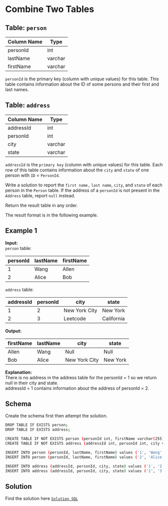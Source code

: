 # Combine Two Tables

## Table: `person`

| Column Name | Type    |
|-------------|---------|
| personId    | int     |
| lastName    | varchar |
| firstName   | varchar |

`personId` is the primary key (column with unique values) for this table.
This table contains information about the ID of some persons and their first and last names.

## Table: `address`

| Column Name | Type    |
|-------------|---------|
| addressId   | int     |
| personId    | int     |
| city        | varchar |
| state       | varchar |

`addressId` is the `primary key` (column with unique values) for this table.
Each row of this table contains information about the `city` and `state` of one person with `ID` = `PersonId`.

Write a solution to report the `first name,` `last name`, `city`, and `state` of each person in the `Person` table. If the address of a `personId` is not present in the `Address` table, report `null` instead.

Return the result table in any order.

The result format is in the following example.

## Example 1

**Input:**<br>`person` table:

| personId | lastName | firstName |
|----------|----------|-----------|
| 1        | Wang     | Allen     |
| 2        | Alice    | Bob       |

`address` table:

| addressId | personId | city          | state      |
|-----------|----------|---------------|------------|
| 1         | 2        | New York City | New York   |
| 2         | 3        | Leetcode      | California |

**Output:**

| firstName | lastName | city          | state    |
|-----------|----------|---------------|----------|
| Allen     | Wang     | Null          | Null     |
| Bob       | Alice    | New York City | New York |

**Explanation:**<br>
There is no address in the address table for the personId = 1 so we return null in their city and state.<br>
addressId = 1 contains information about the address of personId = 2.

## Schema
Create the schema first then attempt the solution.

```bash
DROP TABLE IF EXISTS person;
DROP TABLE IF EXISTS address;

CREATE TABLE IF NOT EXISTS person (personId int, firstName varchar(255), lastName varchar(255));
CREATE TABLE IF NOT EXISTS address (addressId int, personId int, city varchar(255), state varchar(255));

INSERT INTO person (personId, lastName, firstName) values ('1', 'Wang', 'Allen');
INSERT INTO person (personId, lastName, firstName) values ('2', 'Alice', 'Bob');

INSERT INTO address (addressId, personId, city, state) values ('1', '2', 'New York City', 'New York');
INSERT INTO address (addressId, personId, city, state) values ('2', '3', 'Leetcode', 'CalIFornia');
```

## Solution
Find the solution here [`Solution SQL`](../solutions/1-combine-two-tables.sql)